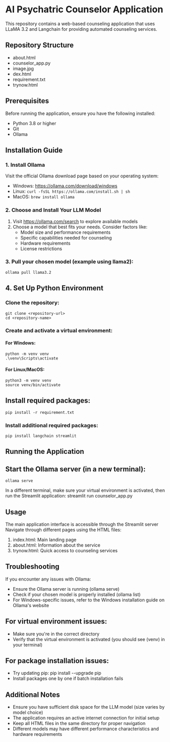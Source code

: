 # AI Psychatric Counselor Application

This repository contains a web-based counseling application that uses LLaMA 3.2 and Langchain for providing automated counseling services.

## Repository Structure

- about.html
- counselor_app.py
- image.jpg
- dex.html
- requirement.txt
- trynow.html

## Prerequisites

Before running the application, ensure you have the following installed:
- Python 3.8 or higher
- Git
- Ollama

## Installation Guide

### 1. Install Ollama

Visit the official Ollama download page based on your operating system:
- Windows: https://ollama.com/download/windows
- Linux: `curl -fsSL https://ollama.com/install.sh | sh`
- MacOS: `brew install ollama`

### 2. Choose and Install Your LLM Model

1. Visit https://ollama.com/search to explore available models
2. Choose a model that best fits your needs. Consider factors like:
   - Model size and performance requirements
   - Specific capabilities needed for counseling
   - Hardware requirements
   - License restrictions

### 3. Pull your chosen model (example using llama2):
```
ollama pull llama3.2
```



## 4. Set Up Python Environment

### Clone the repository:
```
git clone <repository-url>
cd <repository-name>
```

### Create and activate a virtual environment:

#### For Windows:
```
python -m venv venv
.\venv\Scripts\activate
```


#### For Linux/MacOS:
```
python3 -m venv venv
source venv/bin/activate
```

## Install required packages:
```
pip install -r requirement.txt
```

### Install additional required packages:
```
pip install langchain streamlit
```



## Running the Application

## Start the Ollama server (in a new terminal):
```
ollama serve
```

In a different terminal, make sure your virtual environment is activated, then run the Streamlit application:
streamlit run counselor_app.py

## Usage

The main application interface is accessible through the Streamlit server
Navigate through different pages using the HTML files:

1. index.html: Main landing page
2. about.html: Information about the service
3. trynow.html: Quick access to counseling services



## Troubleshooting

If you encounter any issues with Ollama:

- Ensure the Ollama server is running (ollama serve)
- Check if your chosen model is properly installed (ollama list)
- For Windows-specific issues, refer to the Windows installation guide on Ollama's website


## For virtual environment issues:

- Make sure you're in the correct directory
- Verify that the virtual environment is activated (you should see (venv) in your terminal)


## For package installation issues:

- Try updating pip: pip install --upgrade pip
- Install packages one by one if batch installation fails



## Additional Notes

- Ensure you have sufficient disk space for the LLM model (size varies by model choice)
- The application requires an active internet connection for initial setup
- Keep all HTML files in the same directory for proper navigation
- Different models may have different performance characteristics and hardware requirements

